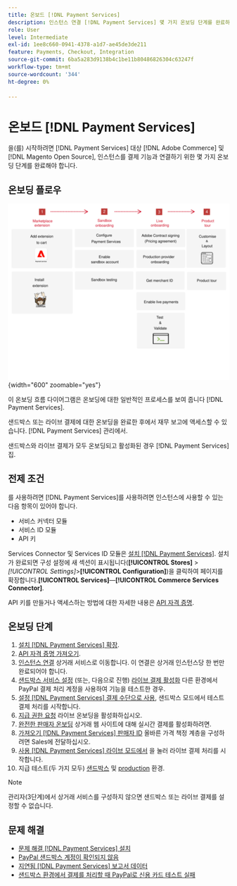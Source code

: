 ```yaml
---
title: 온보드 [!DNL Payment Services]
description: 인스턴스 연결 [!DNL Payment Services] 몇 가지 온보딩 단계를 완료하여 기능을 제공합니다.
role: User
level: Intermediate
exl-id: 1ee8c660-0941-4378-a1d7-ae45de3de211
feature: Payments, Checkout, Integration
source-git-commit: 6ba5a283d9138b4c1be11b80486826304c63247f
workflow-type: tm+mt
source-wordcount: '344'
ht-degree: 0%

---
```


# 온보드 [!DNL Payment Services]

을(를) 시작하려면 [!DNL Payment Services] 대상 [!DNL Adobe Commerce] 및 [!DNL Magento Open Source], 인스턴스를 결제 기능과 연결하기 위한 몇 가지 온보딩 단계를 완료해야 합니다.

## 온보딩 플로우

![온보딩 플로우](assets/onboarding-diagram.svg){width="600" zoomable="yes"}

이 온보딩 흐름 다이어그램은 온보딩에 대한 일반적인 프로세스를 보여 줍니다 [!DNL Payment Services].

샌드박스 또는 라이브 결제에 대한 온보딩을 완료한 후에서 재무 보고에 액세스할 수 있습니다. [!DNL Payment Services] 관리에서.

샌드박스와 라이브 결제가 모두 온보딩되고 활성화된 경우 [!DNL Payment Services] 집.

## 전제 조건

를 사용하려면 [!DNL Payment Services]를 사용하려면 인스턴스에 사용할 수 있는 다음 항목이 있어야 합니다.

* 서비스 커넥터 모듈
* 서비스 ID 모듈
* API 키

Services Connector 및 Services ID 모듈은 [설치 [!DNL Payment Services]](install.md). 설치가 완료되면 구성 설정에 새 섹션이 표시됩니다(**[!UICONTROL Stores]** > _[!UICONTROL Settings]_>**[!UICONTROL Configuration]**)을 클릭하여 페이지를 확장합니다.**[!UICONTROL Services]**—**[!UICONTROL Commerce Services Connector]**.

API 키를 만들거나 액세스하는 방법에 대한 자세한 내용은 [API 자격 증명](#obtain-api-credentials).

## 온보딩 단계

1. [설치 [!DNL Payment Services] 확장](install.md#get-payment-services).
1. [API 자격 증명 가져오기](connect.md#obtain-api-credentials).
1. [인스턴스 연결](connect.md#configure-commerce-services) 상거래 서비스로 이동합니다. 이 연결은 상거래 인스턴스당 한 번만 완료되어야 합니다.
1. [샌드박스 서비스 설정](sandbox.md#enable-sandbox-testing) (또는, 다음으로 진행) [라이브 결제 활성화](sandbox.md#enable-live-payments) 다른 환경에서 PayPal 결제 처리 계정을 사용하여 기능을 테스트한 경우.
1. [설정 [!DNL Payment Services] 결제 수단으로 사용](production.md#set-payment-services-as-payment-method), 샌드박스 모드에서 테스트 결제 처리를 시작합니다.
1. [지급 권한 요청](production.md#request-payments-entitlement-from-adobe) 라이브 온보딩을 활성화하십시오.
1. [완전한 판매자 온보딩](production.md#complete-merchant-onboarding) 상거래 웹 사이트에 대해 실시간 결제를 활성화하려면.
1. [가져오기 [!DNL Payment Services] 판매자 ID](production.md#configure-pricing-tier) 올바른 가격 책정 계층을 구성하려면 Sales에 전달하십시오.
1. [사용 [!DNL Payment Services] 라이브 모드에서](production.md#enable-live-payments) 을 눌러 라이브 결제 처리를 시작합니다.
1. 지급 테스트(두 가지 모두) [샌드박스](sandbox.md#test-in-sandbox-environment) 및 [production](production.md#test-in-production) 환경.

>[!NOTE]
>
>관리자(3단계)에서 상거래 서비스를 구성하지 않으면 샌드박스 또는 라이브 결제를 설정할 수 없습니다.

## 문제 해결

* [문제 해결 [!DNL Payment Services] 설치](https://experienceleague.adobe.com/docs/commerce-knowledge-base/kb/troubleshooting/payments/payservices-install.html?lang=en)
* [PayPal 샌드박스 계정이 확인되지 않음](https://experienceleague.adobe.com/docs/commerce-knowledge-base/kb/troubleshooting/payments/payservices-paypal-acct.html)
* [지연됨 [!DNL Payment Services] 보고서 데이터](https://experienceleague.adobe.com/docs/commerce-knowledge-base/kb/troubleshooting/payments/payservices-report-info-delayed.html)
* [샌드박스 환경에서 결제를 처리할 때 PayPal로 신용 카드 테스트 실패](https://experienceleague.adobe.com/docs/commerce-knowledge-base/kb/troubleshooting/payments/payservices-cc-sandbox-failure.html?lang=en)
